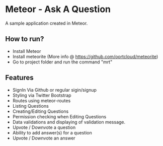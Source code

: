 Meteor - Ask A Question
=====================

A sample application created in Meteor.

How to run?
---------------------

- Install Meteor
- Install meteorite (More info @ https://github.com/oortcloud/meteorite)
- Go to project folder and run the command "mrt"

Features
---------------------

* SignIn Via Github or regular sigin/signup
* Styling via Twitter Bootstrap
* Routes using meteor-routes
* Listing Questions
* Creating/Editing Questions
* Permission checking when Editing Questions
* Data validations and displaying of validation message.
* Upvote / Downvote a question
* Ability to add answer(s) for a question
* Upvote / Downvote an answer
